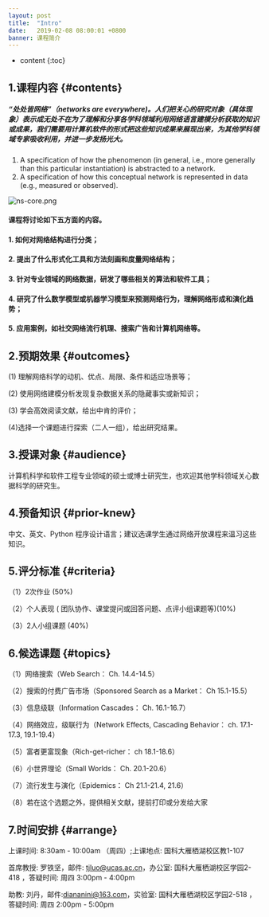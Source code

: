 ```yaml
---
layout: post
title:  "Intro"
date:   2019-02-08 08:00:01 +0800
banner: 课程简介
---
```


* content
{:toc}

1.课程内容 {#contents}
-----

##### “处处皆网络”（networks are everywhere)。人们把关心的研究对象（具体现象）表示成无处不在为了理解和分享各学科领域利用网络语言建模分析获取的知识或成果，我们需要用计算机软件的形式把这些知识成果来展现出来，为其他学科领域专家吸收利用，并进一步发扬光大。
1. A specification of how the phenomenon (in general, i.e., more generally than
this particular instantiation) is abstracted to a network.
2. A specification of how this conceptual network is represented in data (e.g.,
measured or observed).

![ns-core.png](https://tjluo-ucas.github.io/ns/static/img/ns-core.png)

#### 课程将讨论如下五方面的内容。

#### 1. 如何对网络结构进行分类；

#### 2. 提出了什么形式化工具和方法刻画和度量网络结构；

#### 3. 针对专业领域的网络数据，研发了哪些相关的算法和软件工具；

#### 4. 研究了什么数学模型或机器学习模型来预测网络行为，理解网络形成和演化趋势；

#### 5. 应用案例，如社交网络流行机理、搜索广告和计算机网络等。


2.预期效果 {#outcomes}
---------------------------------

(1) 理解网络科学的动机、优点、局限、条件和适应场景等；

(2) 使用网络建模分析发现复杂数据关系的隐藏事实或新知识；

(3) 学会高效阅读文献，给出中肯的评价；

(4)选择一个课题进行探索（二人一组），给出研究结果。

3.授课对象 {#audience}
---------------------------
计算机科学和软件工程专业领域的硕士或博士研究生，也欢迎其他学科领域关心数据科学的研究生。

4.预备知识 {#prior-knew}
----------------------------
中文、英文、Python 程序设计语言；建议选课学生通过网络开放课程来温习这些知识。

5.评分标准 {#criteria}
---------------------------
（1）2次作业  (50%) 

（2）个人表现 ( 团队协作、课堂提问或回答问题、点评小组课题等)(10%) 

（3）2人小组课题 (40%) 

6.候选课题 {#topics}
---------------------------
（1）网络搜索（Web Search： Ch. 14.4-14.5）

（2）搜索的付费广告市场（Sponsored Search as a Market： Ch 15.1-15.5）

（3）信息级联（Information Cascades： Ch. 16.1-16.7）

（4）网络效应，级联行为（Network Effects, Cascading Behavior： ch. 17.1-17.3, 19.1-19.4）

（5）富者更富现象（Rich-get-richer： ch 18.1-18.6）

（6）小世界理论（Small Worlds： Ch. 20.1-20.6）

（7）流行发生与演化（Epidemics： Ch 21.1-21.4, 21.6）

（8）若在这个选题之外，提供相关文献，提前打印或分发给大家

7.时间安排  {#arrange}
---------------------------
上课时间: 8:30am - 10:00am （周四）;上课地点: 国科大雁栖湖校区教1-107

首席教授: 罗铁坚，邮件: tjluo@ucas.ac.cn，办公室: 国科大雁栖湖校区学园2-418 ，答疑时间: 周四 3:00pm - 4:00pm

助教: 刘丹，邮件:diananini@163.com，实验室: 国科大雁栖湖校区学园2-518 ，答疑时间: 周四 2:00pm - 5:00pm 